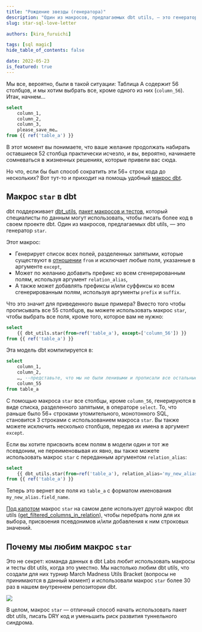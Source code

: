 ```yaml
---
title: "Рождение звезды (генератора)"
description: "Один из макросов, предлагаемых dbt utils, — это генератор `star`. Этот макрос dbt — один из наших любимых, потому что он позволяет выбрать все нужные поля, не прописывая те, которые не нужны."
slug: star-sql-love-letter

authors: [kira_furuichi]

tags: [sql magic]
hide_table_of_contents: false

date: 2022-05-23
is_featured: true
---
```


Мы все, вероятно, были в такой ситуации: Таблица A содержит 56 столбцов, и мы хотим выбрать все, кроме одного из них (`column_56`). Итак, начнем...

```sql
select
	column_1,
	column_2,
	column_3,
	please_save_me…
from {{ ref('table_a') }}
```

В этот момент вы понимаете, что ваше желание продолжать набирать оставшиеся 52 столбца практически исчезло, и вы, вероятно, начинаете сомневаться в жизненных решениях, которые привели вас сюда.

Но что, если бы был способ сократить эти 56+ строк кода до нескольких? Вот тут-то и приходит на помощь удобный [макрос dbt](/docs/build/jinja-macros).

<!--truncate-->

## Макрос `star` в dbt

dbt поддерживает [dbt_utils](https://github.com/dbt-labs/dbt-utils), [пакет макросов и тестов](https://docs.getdbt.com/docs/build/packages), который специалисты по данным могут использовать, чтобы писать более <Term id="dry" /> код в своем проекте dbt. Один из макросов, предлагаемых dbt utils, — это генератор `star`.

Этот макрос:

* Генерирует список всех полей, разделенных запятыми, которые существуют в [отношении](https://docs.getdbt.com/reference/dbt-classes#relation) `from` и исключает любые поля, указанные в аргументе `except`,
* Может по желанию добавить префикс ко всем сгенерированным полям, используя аргумент `relation_alias`,
* А также может добавлять префиксы и/или суффиксы ко всем сгенерированным полям, используя аргументы `prefix` и `suffix`.

Что это значит для приведенного выше примера? Вместо того чтобы прописывать все 55 столбцов, вы можете использовать макрос `star`, чтобы выбрать все поля, кроме того, которое вам не нужно:

```sql
select
	{{ dbt_utils.star(from=ref('table_a'), except=['column_56']) }}
from {{ ref('table_a') }}
```

Эта модель dbt компилируется в:

```sql
select
	column_1,
	column_2,
	…, --представьте, что мы не были ленивыми и прописали все остальные столбцы
	column_55
from table_a
```

С помощью макроса `star` все столбцы, кроме `column_56`, генерируются в виде списка, разделенного запятыми, в операторе `select`. То, что раньше было 56+ строками утомительного, монотонного SQL, становится 3 строками с использованием макроса `star`. Вы также можете исключить несколько столбцов, передав их имена в аргумент `except`.

Если вы хотите присвоить всем полям в модели один и тот же псевдоним, не переименовывая их явно, вы также можете использовать макрос `star` с переданным аргументом `relation_alias`:

```sql
select
	{{ dbt_utils.star(from=ref('table_a'), relation_alias='my_new_alias') }}
from {{ ref('table_a') }}
```

Теперь это вернет все поля из `table_a` с форматом именования `my_new_alias.field_name`.

[Под капотом](https://github.com/dbt-labs/dbt-utils/blob/main/macros/sql/star.sql) макрос `star` на самом деле использует другой макрос dbt utils ([get_filtered_columns_in_relation](https://github.com/dbt-labs/dbt-utils#get_filtered_columns_in_relation-source)), чтобы перебрать поля для их выбора, присвоения псевдонимов и/или добавления к ним строковых значений.

## Почему мы любим макрос `star`

Это не секрет: команда данных в dbt Labs любит использовать макросы и тесты dbt utils, когда это уместно. Мы настолько любим dbt utils, что создали для них турнир March Madness Utils Bracket (вопросы не принимаются в данный момент) и использовали макрос `star` более 30 раз в нашем внутреннем репозитории dbt.

![](/img/blog/2022-07-13-star-sql-love-letter/utils-madness-1.png)

В целом, макрос `star` — отличный способ начать использовать пакет dbt utils, писать DRY код и уменьшить риск развития туннельного синдрома.